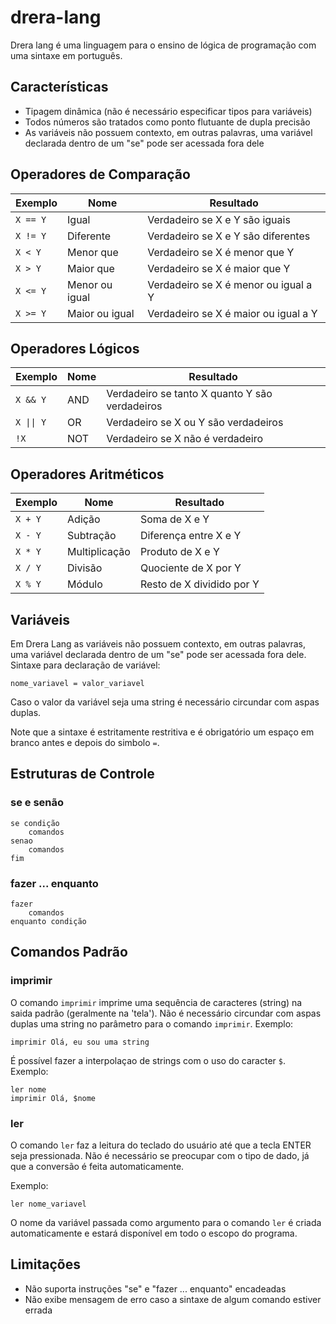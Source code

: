 # drera-lang

Drera lang é uma linguagem para o ensino de lógica de programação com uma sintaxe em português.

## Características

* Tipagem dinâmica (não é necessário especificar tipos para variáveis)
* Todos números são tratados como ponto flutuante de dupla precisão
* As variáveis não possuem contexto, em outras palavras, uma variável declarada
dentro de um "se" pode ser acessada fora dele

## Operadores de Comparação

Exemplo              | Nome           | Resultado
---------------------|----------------|----------
<code>X == Y</code>  | Igual          | Verdadeiro se X e Y são iguais
<code>X != Y</code>  | Diferente      | Verdadeiro se X e Y são diferentes
<code>X < Y</code>   | Menor que      | Verdadeiro se X é menor que Y
<code>X > Y</code>   | Maior que      | Verdadeiro se X é maior que Y
<code>X <= Y</code>  | Menor ou igual | Verdadeiro se X é menor ou igual a Y
<code>X >= Y</code>  | Maior ou igual | Verdadeiro se X é maior ou igual a Y

## Operadores Lógicos

Exemplo                        | Nome | Resultado
-------------------------------|------|----------
<code>X && Y</code>            | AND  | Verdadeiro se tanto X quanto Y são verdadeiros
<code>X &#124;&#124; Y</code>  | OR   | Verdadeiro se X ou Y são verdadeiros |
<code>!X</code>                | NOT  | Verdadeiro se X não é verdadeiro

## Operadores Aritméticos

Exemplo              | Nome          | Resultado
---------------------|---------------|----------
<code>X + Y</code>   | Adição        | Soma de X e Y
<code>X - Y</code>   | Subtração     | Diferença entre X e Y
<code>X * Y</code>   | Multiplicação | Produto de X e Y
<code>X / Y</code>   | Divisão       | Quociente de X por Y
<code>X % Y</code>   | Módulo        | Resto de X dividido por Y

## Variáveis

Em Drera Lang as variáveis não possuem contexto, em outras palavras,
uma variável declarada dentro de um "se" pode ser acessada fora dele.
Sintaxe para declaração de variável:

```
nome_variavel = valor_variavel
```

Caso o valor da variável seja uma string é necessário circundar com aspas duplas.

Note que a sintaxe é estritamente restritiva e é obrigatório um espaço em branco antes
e depois do simbolo `=`.

## Estruturas de Controle

### se e senão
```
se condição
    comandos
senao
    comandos
fim
```

### fazer ... enquanto

```
fazer
    comandos
enquanto condição
```

## Comandos Padrão

### imprimir

O comando `imprimir` imprime uma sequência de caracteres (string) na saida padrão (geralmente na 'tela').
Não é necessário circundar com aspas duplas uma string no parâmetro para o comando `imprimir`. Exemplo:

```
imprimir Olá, eu sou uma string
```

É possível fazer a interpolaçao de strings com o uso do caracter `$`. Exemplo:

```
ler nome
imprimir Olá, $nome
```

### ler

O comando `ler` faz a leitura do teclado do usuário até que a tecla ENTER seja pressionada.
Não é necessário se preocupar com o tipo de dado, já que a conversão é feita automaticamente.

Exemplo:

```
ler nome_variavel
```

O nome da variável passada como argumento para o comando `ler` é criada automaticamente e estará
disponível em todo o escopo do programa.

## Limitações
* Não suporta instruções "se" e "fazer ... enquanto" encadeadas
* Não exibe mensagem de erro caso a sintaxe de algum comando estiver errada
